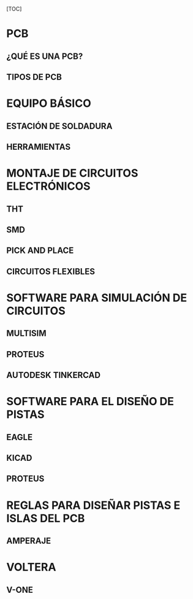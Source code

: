 [TOC]



# PCB

## ¿QUÉ ES UNA PCB?

## TIPOS DE PCB

# EQUIPO BÁSICO

## ESTACIÓN DE SOLDADURA

## HERRAMIENTAS

# MONTAJE DE CIRCUITOS ELECTRÓNICOS

## THT

## SMD

## PICK AND PLACE

## CIRCUITOS FLEXIBLES

# SOFTWARE PARA SIMULACIÓN DE CIRCUITOS

## MULTISIM

## PROTEUS

## AUTODESK TINKERCAD

# SOFTWARE PARA EL DISEÑO DE PISTAS

## EAGLE

## KICAD

## PROTEUS

# REGLAS PARA DISEÑAR PISTAS E ISLAS DEL PCB

## AMPERAJE

# VOLTERA

## V-ONE

